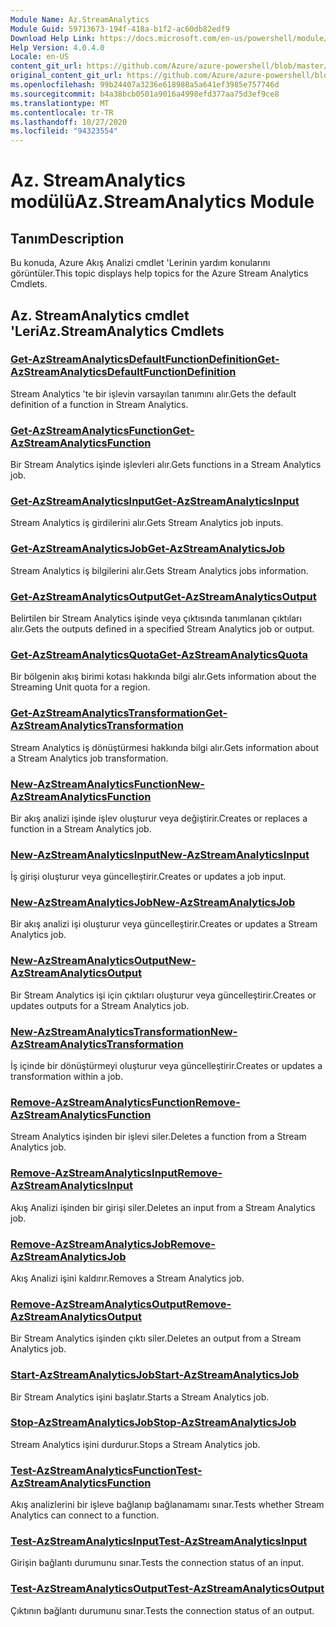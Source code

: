 ```yaml
---
Module Name: Az.StreamAnalytics
Module Guid: 59713673-194f-418a-b1f2-ac60db82edf9
Download Help Link: https://docs.microsoft.com/en-us/powershell/module/az.streamanalytics
Help Version: 4.0.4.0
Locale: en-US
content_git_url: https://github.com/Azure/azure-powershell/blob/master/src/StreamAnalytics/StreamAnalytics/help/Az.StreamAnalytics.md
original_content_git_url: https://github.com/Azure/azure-powershell/blob/master/src/StreamAnalytics/StreamAnalytics/help/Az.StreamAnalytics.md
ms.openlocfilehash: 99b24407a3236e618988a5a641ef3985e757746d
ms.sourcegitcommit: b4a38bcb0501a9016a4998efd377aa75d3ef9ce8
ms.translationtype: MT
ms.contentlocale: tr-TR
ms.lasthandoff: 10/27/2020
ms.locfileid: "94323554"
---
```

# <span data-ttu-id="2bb82-101">Az. StreamAnalytics modülü</span><span class="sxs-lookup"><span data-stu-id="2bb82-101">Az.StreamAnalytics Module</span></span>
## <span data-ttu-id="2bb82-102">Tanım</span><span class="sxs-lookup"><span data-stu-id="2bb82-102">Description</span></span>
<span data-ttu-id="2bb82-103">Bu konuda, Azure Akış Analizi cmdlet 'Lerinin yardım konularını görüntüler.</span><span class="sxs-lookup"><span data-stu-id="2bb82-103">This topic displays help topics for the Azure Stream Analytics Cmdlets.</span></span>

## <span data-ttu-id="2bb82-104">Az. StreamAnalytics cmdlet 'Leri</span><span class="sxs-lookup"><span data-stu-id="2bb82-104">Az.StreamAnalytics Cmdlets</span></span>
### [<span data-ttu-id="2bb82-105">Get-AzStreamAnalyticsDefaultFunctionDefinition</span><span class="sxs-lookup"><span data-stu-id="2bb82-105">Get-AzStreamAnalyticsDefaultFunctionDefinition</span></span>](Get-AzStreamAnalyticsDefaultFunctionDefinition.md)
<span data-ttu-id="2bb82-106">Stream Analytics 'te bir işlevin varsayılan tanımını alır.</span><span class="sxs-lookup"><span data-stu-id="2bb82-106">Gets the default definition of a function in Stream Analytics.</span></span>

### [<span data-ttu-id="2bb82-107">Get-AzStreamAnalyticsFunction</span><span class="sxs-lookup"><span data-stu-id="2bb82-107">Get-AzStreamAnalyticsFunction</span></span>](Get-AzStreamAnalyticsFunction.md)
<span data-ttu-id="2bb82-108">Bir Stream Analytics işinde işlevleri alır.</span><span class="sxs-lookup"><span data-stu-id="2bb82-108">Gets functions in a Stream Analytics job.</span></span>

### [<span data-ttu-id="2bb82-109">Get-AzStreamAnalyticsInput</span><span class="sxs-lookup"><span data-stu-id="2bb82-109">Get-AzStreamAnalyticsInput</span></span>](Get-AzStreamAnalyticsInput.md)
<span data-ttu-id="2bb82-110">Stream Analytics iş girdilerini alır.</span><span class="sxs-lookup"><span data-stu-id="2bb82-110">Gets Stream Analytics job inputs.</span></span>

### [<span data-ttu-id="2bb82-111">Get-AzStreamAnalyticsJob</span><span class="sxs-lookup"><span data-stu-id="2bb82-111">Get-AzStreamAnalyticsJob</span></span>](Get-AzStreamAnalyticsJob.md)
<span data-ttu-id="2bb82-112">Stream Analytics iş bilgilerini alır.</span><span class="sxs-lookup"><span data-stu-id="2bb82-112">Gets Stream Analytics jobs information.</span></span>

### [<span data-ttu-id="2bb82-113">Get-AzStreamAnalyticsOutput</span><span class="sxs-lookup"><span data-stu-id="2bb82-113">Get-AzStreamAnalyticsOutput</span></span>](Get-AzStreamAnalyticsOutput.md)
<span data-ttu-id="2bb82-114">Belirtilen bir Stream Analytics işinde veya çıktısında tanımlanan çıktıları alır.</span><span class="sxs-lookup"><span data-stu-id="2bb82-114">Gets the outputs defined in a specified Stream Analytics job or output.</span></span>

### [<span data-ttu-id="2bb82-115">Get-AzStreamAnalyticsQuota</span><span class="sxs-lookup"><span data-stu-id="2bb82-115">Get-AzStreamAnalyticsQuota</span></span>](Get-AzStreamAnalyticsQuota.md)
<span data-ttu-id="2bb82-116">Bir bölgenin akış birimi kotası hakkında bilgi alır.</span><span class="sxs-lookup"><span data-stu-id="2bb82-116">Gets information about the Streaming Unit quota for a region.</span></span>

### [<span data-ttu-id="2bb82-117">Get-AzStreamAnalyticsTransformation</span><span class="sxs-lookup"><span data-stu-id="2bb82-117">Get-AzStreamAnalyticsTransformation</span></span>](Get-AzStreamAnalyticsTransformation.md)
<span data-ttu-id="2bb82-118">Stream Analytics iş dönüştürmesi hakkında bilgi alır.</span><span class="sxs-lookup"><span data-stu-id="2bb82-118">Gets information about a Stream Analytics job transformation.</span></span>

### [<span data-ttu-id="2bb82-119">New-AzStreamAnalyticsFunction</span><span class="sxs-lookup"><span data-stu-id="2bb82-119">New-AzStreamAnalyticsFunction</span></span>](New-AzStreamAnalyticsFunction.md)
<span data-ttu-id="2bb82-120">Bir akış analizi işinde işlev oluşturur veya değiştirir.</span><span class="sxs-lookup"><span data-stu-id="2bb82-120">Creates or replaces a function in a Stream Analytics job.</span></span>

### [<span data-ttu-id="2bb82-121">New-AzStreamAnalyticsInput</span><span class="sxs-lookup"><span data-stu-id="2bb82-121">New-AzStreamAnalyticsInput</span></span>](New-AzStreamAnalyticsInput.md)
<span data-ttu-id="2bb82-122">İş girişi oluşturur veya güncelleştirir.</span><span class="sxs-lookup"><span data-stu-id="2bb82-122">Creates or updates a job input.</span></span>

### [<span data-ttu-id="2bb82-123">New-AzStreamAnalyticsJob</span><span class="sxs-lookup"><span data-stu-id="2bb82-123">New-AzStreamAnalyticsJob</span></span>](New-AzStreamAnalyticsJob.md)
<span data-ttu-id="2bb82-124">Bir akış analizi işi oluşturur veya güncelleştirir.</span><span class="sxs-lookup"><span data-stu-id="2bb82-124">Creates or updates a Stream Analytics job.</span></span>

### [<span data-ttu-id="2bb82-125">New-AzStreamAnalyticsOutput</span><span class="sxs-lookup"><span data-stu-id="2bb82-125">New-AzStreamAnalyticsOutput</span></span>](New-AzStreamAnalyticsOutput.md)
<span data-ttu-id="2bb82-126">Bir Stream Analytics işi için çıktıları oluşturur veya güncelleştirir.</span><span class="sxs-lookup"><span data-stu-id="2bb82-126">Creates or updates outputs for a Stream Analytics job.</span></span>

### [<span data-ttu-id="2bb82-127">New-AzStreamAnalyticsTransformation</span><span class="sxs-lookup"><span data-stu-id="2bb82-127">New-AzStreamAnalyticsTransformation</span></span>](New-AzStreamAnalyticsTransformation.md)
<span data-ttu-id="2bb82-128">İş içinde bir dönüştürmeyi oluşturur veya güncelleştirir.</span><span class="sxs-lookup"><span data-stu-id="2bb82-128">Creates or updates a transformation within a job.</span></span>

### [<span data-ttu-id="2bb82-129">Remove-AzStreamAnalyticsFunction</span><span class="sxs-lookup"><span data-stu-id="2bb82-129">Remove-AzStreamAnalyticsFunction</span></span>](Remove-AzStreamAnalyticsFunction.md)
<span data-ttu-id="2bb82-130">Stream Analytics işinden bir işlevi siler.</span><span class="sxs-lookup"><span data-stu-id="2bb82-130">Deletes a function from a Stream Analytics job.</span></span>

### [<span data-ttu-id="2bb82-131">Remove-AzStreamAnalyticsInput</span><span class="sxs-lookup"><span data-stu-id="2bb82-131">Remove-AzStreamAnalyticsInput</span></span>](Remove-AzStreamAnalyticsInput.md)
<span data-ttu-id="2bb82-132">Akış Analizi işinden bir girişi siler.</span><span class="sxs-lookup"><span data-stu-id="2bb82-132">Deletes an input from a Stream Analytics job.</span></span>

### [<span data-ttu-id="2bb82-133">Remove-AzStreamAnalyticsJob</span><span class="sxs-lookup"><span data-stu-id="2bb82-133">Remove-AzStreamAnalyticsJob</span></span>](Remove-AzStreamAnalyticsJob.md)
<span data-ttu-id="2bb82-134">Akış Analizi işini kaldırır.</span><span class="sxs-lookup"><span data-stu-id="2bb82-134">Removes a Stream Analytics job.</span></span>

### [<span data-ttu-id="2bb82-135">Remove-AzStreamAnalyticsOutput</span><span class="sxs-lookup"><span data-stu-id="2bb82-135">Remove-AzStreamAnalyticsOutput</span></span>](Remove-AzStreamAnalyticsOutput.md)
<span data-ttu-id="2bb82-136">Bir Stream Analytics işinden çıktı siler.</span><span class="sxs-lookup"><span data-stu-id="2bb82-136">Deletes an output from a Stream Analytics job.</span></span>

### [<span data-ttu-id="2bb82-137">Start-AzStreamAnalyticsJob</span><span class="sxs-lookup"><span data-stu-id="2bb82-137">Start-AzStreamAnalyticsJob</span></span>](Start-AzStreamAnalyticsJob.md)
<span data-ttu-id="2bb82-138">Bir Stream Analytics işini başlatır.</span><span class="sxs-lookup"><span data-stu-id="2bb82-138">Starts a Stream Analytics job.</span></span>

### [<span data-ttu-id="2bb82-139">Stop-AzStreamAnalyticsJob</span><span class="sxs-lookup"><span data-stu-id="2bb82-139">Stop-AzStreamAnalyticsJob</span></span>](Stop-AzStreamAnalyticsJob.md)
<span data-ttu-id="2bb82-140">Stream Analytics işini durdurur.</span><span class="sxs-lookup"><span data-stu-id="2bb82-140">Stops a Stream Analytics job.</span></span>

### [<span data-ttu-id="2bb82-141">Test-AzStreamAnalyticsFunction</span><span class="sxs-lookup"><span data-stu-id="2bb82-141">Test-AzStreamAnalyticsFunction</span></span>](Test-AzStreamAnalyticsFunction.md)
<span data-ttu-id="2bb82-142">Akış analizlerini bir işleve bağlanıp bağlanamamı sınar.</span><span class="sxs-lookup"><span data-stu-id="2bb82-142">Tests whether Stream Analytics can connect to a function.</span></span>

### [<span data-ttu-id="2bb82-143">Test-AzStreamAnalyticsInput</span><span class="sxs-lookup"><span data-stu-id="2bb82-143">Test-AzStreamAnalyticsInput</span></span>](Test-AzStreamAnalyticsInput.md)
<span data-ttu-id="2bb82-144">Girişin bağlantı durumunu sınar.</span><span class="sxs-lookup"><span data-stu-id="2bb82-144">Tests the connection status of an input.</span></span>

### [<span data-ttu-id="2bb82-145">Test-AzStreamAnalyticsOutput</span><span class="sxs-lookup"><span data-stu-id="2bb82-145">Test-AzStreamAnalyticsOutput</span></span>](Test-AzStreamAnalyticsOutput.md)
<span data-ttu-id="2bb82-146">Çıktının bağlantı durumunu sınar.</span><span class="sxs-lookup"><span data-stu-id="2bb82-146">Tests the connection status of an output.</span></span>

